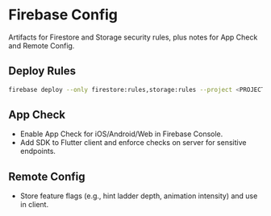 # Firebase Config

Artifacts for Firestore and Storage security rules, plus notes for App Check and Remote Config.

## Deploy Rules

```bash
firebase deploy --only firestore:rules,storage:rules --project <PROJECT_ID>
```

## App Check

- Enable App Check for iOS/Android/Web in Firebase Console.
- Add SDK to Flutter client and enforce checks on server for sensitive endpoints.

## Remote Config

- Store feature flags (e.g., hint ladder depth, animation intensity) and use in client.

